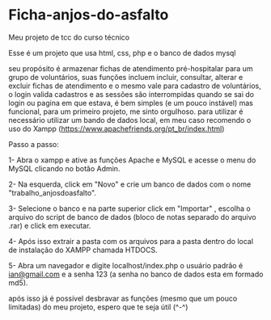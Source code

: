 # Ficha-anjos-do-asfalto
Meu projeto de tcc do curso técnico

Esse é um projeto que usa html, css, php e o banco de dados mysql

seu propósito é armazenar fichas de atendimento pré-hospitalar para um grupo de voluntários, suas funções incluem incluir, consultar, alterar e excluir fichas de atendimento e o mesmo vale para cadastro de voluntários, o login valida cadastros e as sessões são interrompidas quando se sai do login ou pagina em que estava, é bem simples (e um pouco instável) mas funcional, para um primeiro projeto, me sinto orgulhoso.
para utilizar é necessário utilizar um bando de dados local, em meu caso recomendo o uso do Xampp (https://www.apachefriends.org/pt_br/index.html)

Passo a passo:

1- Abra o xampp e ative as funções Apache e MySQL e acesse o menu do MySQL clicando no botão Admin.

2- Na esquerda, click em "Novo" e crie um banco de dados com o nome "trabalho_anjosdoasfalto".

3- Selecione o banco e na parte superior click em "Importar" , escolha o arquivo do script de banco de dados (bloco de notas separado do arquivo .rar) e click em executar.

4- Após isso extrair a pasta com os arquivos para a pasta dentro do local de instalação do XAMPP chamada HTDOCS.

5- Abra um navegador e digite localhost/index.php o usuário padrão é ian@gmail.com e a senha 123 (a senha no banco de dados esta em formado md5).

após isso já é possível desbravar as funções (mesmo que um pouco limitadas) do meu projeto, espero que te seja útil (^-^)
